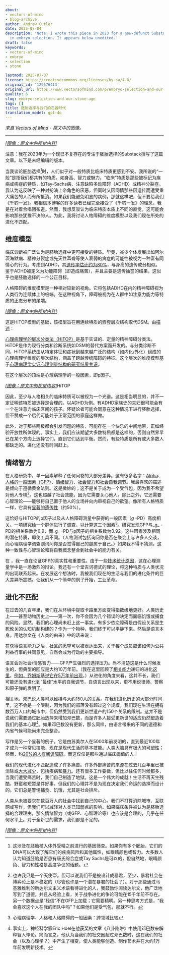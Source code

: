 ```yaml
---
about:
- vectors-of-mind
- blog-archive
author: Andrew Cutler
date: 2025-07-04
description: 'Note: I wrote this piece in 2023 for a now-defunct Substack specializing
  in embryo selection. It appears below unedited.'
draft: false
keywords:
- vectors-of-mind
- embryo
- selection
- stone

lastmod: 2025-07-07
license: https://creativecommons.org/licenses/by-sa/4.0/
original_id: '129576413'
original_url: https://www.vectorsofmind.com/p/embryo-selection-and-our-stone-age
quality: 6
slug: embryo-selection-and-our-stone-age
tags: []
title: 胚胎选择与我们的石器时代
translation_model: gpt-4o
---
```


*来自 [Vectors of Mind](https://www.vectorsofmind.com/p/embryo-selection-and-our-stone-age) - 原文中的图像。*

---

[*[图像：原文中的视觉内容]*](https://substackcdn.com/image/fetch/$s_!scvA!,f_auto,q_auto:good,fl_progressive:steep/https%3A%2F%2Fsubstack-post-media.s3.amazonaws.com%2Fpublic%2Fimages%2F2a51ac59-ef18-432d-a73e-b0702fe84b6c_1024x1024.png)

注意：我在2023年为一个现已不复存在的专注于胚胎选择的Substack撰写了这篇文章。以下是未经编辑的版本。

当我谈论胚胎选择[^1]时，人们似乎对一般特质比临床特质更感到不安。我所说的“一般”是指我们都共有的特质，如身高、智力或魅力。“临床”特质是那些被标记为疾病或病症的特质，如Tay-Sachs病、注意缺陷多动障碍（ADHD）或精神分裂症。我认为这反映了一种对扮演上帝角色的厌恶，但同时又因同情那些因遗传而遭受重大痛苦的人而有所抵消。如果我们能避免明显的病例，那就这样吧，但不要给我们《千钧一发》。我相信本博客的许多读者已经完全接受了《千钧一发》的理念，我是在对着合唱团布道。然而，我想反驳认为临床特质本质上不同的直觉，这可能会影响那些犹豫不决的人。为此，我将讨论人格障碍的维度模型以及我们现在所处的进化不匹配。

## 维度模型

临床诊断被广泛认为是胚胎选择中更可接受的特质。毕竟，减少个体发展出如阿尔茨海默病、精神分裂症或先天性耳聋等使人衰弱的病症的可能性被视为一种富有同情心的行为。考虑到ADHD，其[遗传率估计约为80%](https://www.ncbi.nlm.nih.gov/pmc/articles/PMC7046577/#:~:text=Heritability%20in%20ADHD&text=According%20to%20a%20recent%20meta,about%2080%25\)%20%5B6%5D.)，与身高的遗传成分相似。鉴于ADHD被定义为功能障碍（即造成痛苦），并且主要是遗传抽签的结果，这似乎也是胚胎选择的一个公正目标。

人格障碍的维度模型是一种相对较新的视角。它将包括ADHD在内的精神障碍视为人类行为连续体上的极端。在这种视角下，障碍被视为在人群中如注意力能力等特质的正态分布的尾端。

[*[图像：原文中的视觉内容]*](https://substackcdn.com/image/fetch/$s_!gwJo!,f_auto,q_auto:good,fl_progressive:steep/https%3A%2F%2Fsubstack-post-media.s3.amazonaws.com%2Fpublic%2Fimages%2F67771c5a-29a7-4979-aee6-6ca616d939d1_515x455.png)

这是HiTOP模型的基础，该模型旨在用连续特质的嵌套层次结构取代DSM。由[描述](https://awaisaftab.substack.com/p/common-misconceptions-about-the-clinical)：

[心理病理学的层次分类法（HiTOP）](https://renaissance.stonybrookmedicine.edu/HITOP)是基于实证的、定量的精神障碍分类法。HiTOP是作为现行分类和诊断系统如DSM的替代方案而开发的。与分类诊断不同，HiTOP系统由从特定体征和症状到越来越广泛的结构（如内化/外化）组成的心理病理学维度的层次结构，涵盖了跨越传统障碍的特征。这个层次的维度模型基于[心理病理学实证心理测量结构的研究结果共识](https://www.cambridge.org/core/journals/psychological-medicine/article/abs/metaanalysis-of-structural-evidence-for-the-hierarchical-taxonomy-of-psychopathology-hitop-model/E6A11956D6900DA3C4EBD5CC832EBAD6)。

在这个层次的顶端是心理病理学的一般因素，即p因子。

[*[图像：原文中的视觉内容]*](https://substackcdn.com/image/fetch/$s_!1RXz!,f_auto,q_auto:good,fl_progressive:steep/https%3A%2F%2Fsubstack-post-media.s3.amazonaws.com%2Fpublic%2Fimages%2F5faac8bc-eff8-430a-bfd7-e4c8f16c805b_2999x1684.png)HiTOP

因此，至少与人格相关的临床特质可以被视为一个光谱。这是相当明显的，并不一定证明该特质被选择是合理的。以ADHD为例。有ADHD家族史的夫妇很可能会有一个在注意力临床区间的孩子。怀疑论者可能会同意在这种情况下进行胚胎选择，但不赞成一个后代可能处于正常范围的家庭这样做。

此外，对于那些两极都会引发问题的特质，可能存在一个快乐的中间地带，正如经验开放性所体现的。事实上，我们应该期望大多数特质都是这样的，否则自然界早已在某个方向上选择它们，直到它们达到平衡。然而，有些特质是所有或大多数人都缺乏的。进化还没有时间赶上。

## 情绪智力

在人格研究中，单一因素解释了任何问卷的大部分差异。这有很多名字：[Alpha](https://psycnet.apa.org/record/1997-42257-010)、[人格的一般因素（GFP）](https://www.sciencedirect.com/science/article/abs/pii/S0092656607000256)、[情绪智力](https://psycnet.apa.org/record/2016-55071-001)、[社会智力](https://www.sciencedirect.com/science/article/abs/pii/S0191886916303774)和[社会自我调节](https://www.sciencedirect.com/science/article/abs/pii/S0191886920307352)。我最喜欢的描述是倾向于遵循黄金法则。这是微妙的；这不是关于成为一个受气包，因为我不希望对他人专横[^2]。这也超越了社会效能，因为它需要关心他人。除此之外，它还需要心智理论——能够将自己置于他人的立场并向内审视自己的欲望。像所有人格特质一样，它具有[显著的遗传性](https://pubmed.ncbi.nlm.nih.gov/19456217/)（约50%）。

这恰好与HiTOP的p因子以及从人格障碍测量中获得的一般因素（_g_ -PD）高度相关。一项研究给一个群体进行了调查，以计算这三个因素[^3]。研究发现GFP与_g_ -PD的相关系数为0.9，而_g_ -PD与p因子的相关系数为0.92。这些因素涉及相同的潜在特质，即使工具不同。（人格测试包括询问你是否在聚会上与许多人交谈，而心理病理学调查则询问你是否觉得自己的腿属于自己。）如果我不得不猜测，这种一致性与心智理论和将自我概念整合到社会中的能力有关。

在 ，我一直在论证GFP的真实性和重要性。由于一些[技术统计原因](https://www.vectorsofmind.com/p/primary-factor-of-personality-part)，这在心理测量学中是一场激烈的辩论。我还有一个堂吉诃德式的理论，将这种特质与人类状况的出现联系起来。在发展这个想法时，我被我们现在的生活与我们的进化条件的巨大差异所震撼。让我们从一个简单的例子开始，工业革命。

## 进化不匹配

在过去的几百年里，我们在从环境中提取卡路里方面变得指数级地更好。人类历史上——甚至动物历史上——第一次，你不会因为几个错误的决定而面临饥饿或捕食的风险。显然，我们的心理尚未赶上这一事实。有多少依恋障碍是由假设关系是生死攸关的认知机制构建的？作为一个物种，我们终于可以平静下来。然后是语言本身。用达尔文在《人类的由来》中的话来说：

在获得语言能力之后，社区的愿望可以被表达出来，关于每个成员应该如何为公共利益行事的共同意见，自然会成为行动的主要指导。

语言会对社会/情感智力——GFP产生强烈的选择压力。尚不清楚这是什么时候发生的，但典型的回应是大约10万年前。（我在这里回顾了[相关能力](https://www.vectorsofmind.com/p/deja-you-the-recursive-construction)递归的进化[这里](https://www.vectorsofmind.com/p/when-did-recursion-evolve)。[例如，乔姆斯基说它在5万年前出现](https://www.vectorsofmind.com/i/114633005/years-ago-chomsky)。）从进化的角度来看，这并不长，我们可能还没有进化到“最佳”水平的自我调节，自语言出现以来，更不用说律师、警察和原子弹的发明了。

相关地，邓巴说[人类可以维持与大约150人的关系](https://en.wikipedia.org/wiki/Dunbar%27s_number)。在我们进化历史的大部分时间里，这不会是一个限制，因为我们的部落没有超过这个规模。我们现在生活在拥有数百万人口的城市中，但仍然受到我们更新世遗产的150个关系的限制。这并不是说我们需要通过胚胎选择来增加邓巴数，而是许多人接受更新世的适应仍然塑造着我们的基本心理[^4]。如果邓巴数没有更新，那么同样，由语言带来的不同的道德和内省气候可能尚未完全整合。

写作是另一个显著的例子。它是由苏美尔人在5000年前发明的，直到最近100年才成为一种常见技能，现在是现代生活的基本技能。人类大脑具有极大的可塑性；然而，约[20%的人有阅读障碍](http://dyslexiahelp.umich.edu/parents/learn-about-dyslexia/what-is-dyslexia/debunking-common-myths-about-dyslexia#:~:text=It%20is%20one%20of%20the,may%20experience%20it%20more%20severely)。而这仅仅是那些通过临床阈值的人！

我们的现代进化不匹配造成了许多痛苦。许多外部痛苦的来源在过去几百年里已被消除或[大大减少](https://ourworldindata.org/life-expectancy)，包括疾病和[暴力](https://www.ted.com/talks/steven_pinker_the_surprising_decline_in_violence)。还有很多工作要做，但比以往任何时候都多，当我们遭受痛苦时，我们自己制造了地狱。这是一个伟大的成就！生活不再天生残酷、野蛮和短暂是件好事。但我们的心理并不是为现在决定我们命运的选择而设计的。它们总是警惕捕食、饥饿，尤其是社会排斥。

人类从未被要求在数百万人的社会中找到自己的中心。我们不打算消除城市、互联网或写作，但我们可以减轻对人类已知弱点的影响。如果临床条件被认为是胚胎选择的合理理由，那么情绪智力（或GFP、心智理论等）也应该是合理的，几乎在任何水平上。对于全新世的需求，我们都是不足的。

[*[图像：原文中的视觉内容]*](https://substackcdn.com/image/fetch/$s_!NJY_!,f_auto,q_auto:good,fl_progressive:steep/https%3A%2F%2Fsubstack-post-media.s3.amazonaws.com%2Fpublic%2Fimages%2F34a0e911-1293-42af-8811-1f8257943dd8_515x455.png)

[^1]: 这涉及在胚胎植入体外受精之前进行的基因筛查。如果你有多个胚胎，它们的DNA可以大致了解它们的疾病风险和其他属性，如眼睛颜色或智力。大多数人认为知道胚胎是否患有唐氏综合症或Tay Sachs是可以的，但自然地，眼睛颜色、智力和性格是高度争议的话题。

[^2]: 也许我只是一个天使😇。但可以说我们不是被设计成暴君，至少，暴君社会在博弈论上是不稳定的（尽管也许是一个潜在暴君的社会？）。对于那些通过马基雅维利的新达尔文主义术语看待进化的人，我鼓励你阅读达尔文，他广泛地写到了道德。并且从经验上看，关于战争进化的争论可能在15千年前不存在。另一个数据点是“轻信”不在GFP上加载；它需要精明。另一种思考方式是，“我会喜欢这个人在我的团队中吗”？如果他们是受气包，那就不行。

[^3]: 心理病理学、人格和人格障碍的一般因素：跨领域比较

[^4]: 事实上，神经科学家Eric Hoel在他获奖的文章《八卦陷阱》中使用邓巴数来解释智人悖论。简而言之，他认为当我们的社交圈超过邓巴数时，这在我们的社会（以及心理学？）中产生了相变，使人类能够创造、制作艺术并在大约1万年前发明新技术。